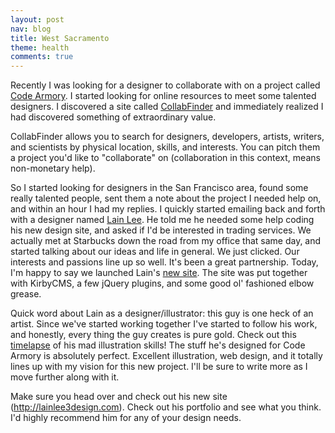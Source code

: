 ```yaml
---
layout: post
nav: blog
title: West Sacramento
theme: health
comments: true
---
```

Recently I was looking for a designer to collaborate with on a project
called [Code Armory](/post/codearmory). I started looking for online resources to meet some
talented designers. I discovered a site called
[CollabFinder](http://collabfinder.com) and immediately realized I had
discovered something of extraordinary value.

CollabFinder allows you to search for designers, developers, artists,
writers, and scientists by physical location, skills, and interests. You
can pitch them a project you'd like to "collaborate" on (collaboration
in this context, means non-monetary help).

So I started looking for designers in the San Francisco area, found some
really talented people, sent them a note about the project I needed help
on, and within an hour I had my replies. I quickly started emailing back
and forth with a designer named [Lain Lee](http://twitter.com/lainlee3design).
He told me he needed some help coding his new design site, and asked if
I'd be interested in trading services. We actually met at Starbucks down
the road from my office that same day, and started talking about our ideas
and life in general. We just clicked. Our interests and passions line up so well.
It's been a great partnership. Today, I'm happy to say we launched
Lain's [new site](http://lainlee3design.com).
The site was put together with KirbyCMS, a few jQuery plugins, and
some good ol' fashioned elbow grease.

Quick word about Lain as a designer/illustrator: this guy is one heck of
an artist. Since we've started working together I've started to follow
his work, and honestly, every thing the guy
creates is pure gold. Check out this
[timelapse](http://lainlee3design.com/blog/avengers-assemble-timelapse) of his mad
illustration skills! The stuff he's designed for Code Armory is
absolutely perfect. Excellent illustration, web design, and it totally
lines up with my vision for this new project. I'll be sure to write more
as I move further along with it.

Make sure you head over and check out his new site
(http://lainlee3design.com). Check out his
portfolio and see what you think. I'd highly recommend him for any of your
design needs.
